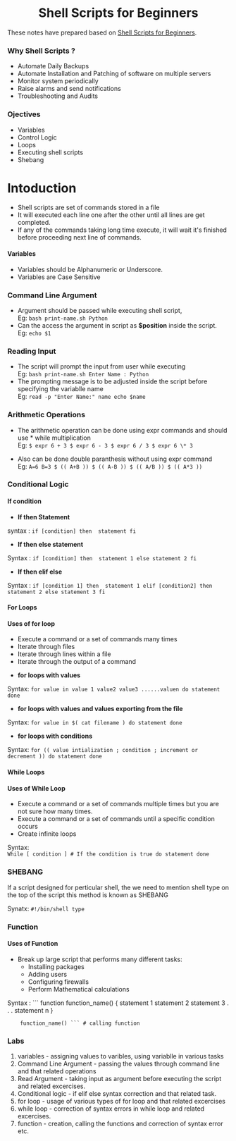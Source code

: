 <h1 align="center"> Shell Scripts for Beginners </h1>

These notes have prepared based on [Shell Scripts for Beginners](https://beta.kodekloud.com/lessons/course-introduction-2/).<br /> 

### Why Shell Scripts ?
* Automate Daily Backups
* Automate Installation and Patching of software on multiple servers
* Monitor system periodically
* Raise alarms and send notifications
* Troubleshooting and Audits

### Ojectives
* Variables
* Control Logic
* Loops
* Executing shell scripts
* Shebang

# Intoduction

* Shell scripts are set of commands stored in a file 
* It will executed each line one after the other until all lines are get completed.
* If any of the commands taking long time execute, it will wait it's finished before proceeding next line of commands.

#### Variables

* Variables should be Alphanumeric or Underscore.
* Variables are Case Sensitive

### Command Line Argument

* Argument should be passed while executing shell script, <br />
	Eg: ``` bash print-name.sh Python ```
* Can the access the argument in script as **$position** inside the script.<br />
	Eg: ``` echo $1 ```

### Reading Input

* The script will prompt the input from user while executing <br />
	Eg: ``` bash print-name.sh
			Enter Name : Python ```
* The prompting message is to be adjusted inside the script before specifying the variablle name <br />
	Eg: ```read -p "Enter Name:" name
			echo $name ```
			
### Arithmetic Operations

* The arithmetic operation can be done using expr commands and should use \* while multiplication <br />
	Eg: ``` $ expr 6 + 3
			$ expr 6 - 3
			$ expr 6 / 3
			$ expr 6 \* 3 ``` 

* Also can be done double paranthesis without using expr command <br />
	Eg: ```	A=6
			B=3
			$ (( A+B ))
			$ (( A-B ))
			$ (( A/B ))
			$ (( A*3 )) ``` 

### Conditional Logic

#### If condition

+ **If then Statement** <br />

syntax : 
		```
		if [condition]
		then 
		statement
		fi
		```

+ **If then else statement** <br />

Syntax : 
		```
		if [condition]
		then 
		statement 1
		else
		statement 2
		fi
		```

+ **If then elif else** <br />

Syntax : 
		```
		if [condition 1]
		then 
		statement 1
		elif [condition2]
		then 
		statement 2
		else
		statement 3
		fi
		```

#### For Loops

#### Uses of for loop

* Execute a command or a set of commands many times
* Iterate through files
* Iterate through lines within a file
* Iterate through the output of a command

+ **for loops with values** <br />

Syntax:
		```
		for value in value 1 value2 value3 ......valuen
		do
			statement
		done
		```
		
+ **for loops with values and values exporting from the file** <br />

Syntax: 
		```
		for value in $( cat filename )
		do
			statement
		done
		```
		
+ **for loops with conditions** <br />

Syntax:
		```
		for (( value intialization ; condition ; increment or decrement ))
		do
			statement
		done
		```
		
#### While Loops

#### Uses of While Loop

* Execute a command or a set of commands multiple times but you are not sure how many times.
* Execute a command or a set of commands until a specific condition occurs
* Create infinite loops 

Syntax:		
		```
		While [ condition ] # If the condition is true
		do
			statement
		done
		```

### SHEBANG

If a script designed for perticular shell, the we need to mention shell type on the top of the 
script this method is known as SHEBANG <br />

Synatx: ```#!/bin/shell type```

### Function

#### Uses of Function

* Break up large script that performs many different tasks:
	+ Installing packages
	+ Adding users
	+ Configuring firewalls
	+ Perform Mathematical calculations

Syntax :
		``` function function_name() {
				statement 1
				statement 2
				statement 3
				.
				.
				.
				statement n
			}
		
		function_name() ``` # calling function
		

### Labs

1. variables - assigning values to varibles, using variablle in various tasks
2. Command Line Argument - passing the values through command line and that related operations
3. Read Argument - taking input as argument before executing the script and related excercises.
4. Conditional logic - if elif else syntax correction and that related task.
5. for loop - usage of various types of for loop and that related excercises
6. while loop - correction of syntax errors in while loop and related excercises.
7. function - creation, calling the functions and correction of syntax error etc.

